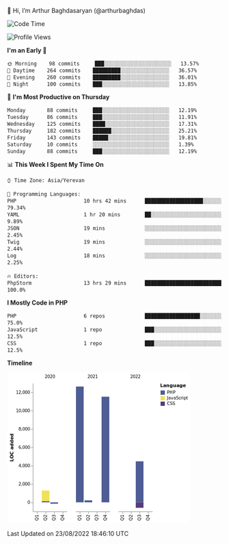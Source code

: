 👋 Hi, I’m Arthur Baghdasaryan (@arthurbaghdas)


<!--START_SECTION:waka-->
![Code Time](http://img.shields.io/badge/Code%20Time-232%20hrs%2028%20mins-blue)

![Profile Views](http://img.shields.io/badge/Profile%20Views-0-blue)

**I'm an Early 🐤** 

```text
🌞 Morning    98 commits     ███░░░░░░░░░░░░░░░░░░░░░░   13.57% 
🌆 Daytime    264 commits    █████████░░░░░░░░░░░░░░░░   36.57% 
🌃 Evening    260 commits    █████████░░░░░░░░░░░░░░░░   36.01% 
🌙 Night      100 commits    ███░░░░░░░░░░░░░░░░░░░░░░   13.85%

```
📅 **I'm Most Productive on Thursday** 

```text
Monday       88 commits     ███░░░░░░░░░░░░░░░░░░░░░░   12.19% 
Tuesday      86 commits     ███░░░░░░░░░░░░░░░░░░░░░░   11.91% 
Wednesday    125 commits    ████░░░░░░░░░░░░░░░░░░░░░   17.31% 
Thursday     182 commits    ██████░░░░░░░░░░░░░░░░░░░   25.21% 
Friday       143 commits    █████░░░░░░░░░░░░░░░░░░░░   19.81% 
Saturday     10 commits     ░░░░░░░░░░░░░░░░░░░░░░░░░   1.39% 
Sunday       88 commits     ███░░░░░░░░░░░░░░░░░░░░░░   12.19%

```


📊 **This Week I Spent My Time On** 

```text
⌚︎ Time Zone: Asia/Yerevan

💬 Programming Languages: 
PHP                      10 hrs 42 mins      ███████████████████░░░░░░   79.34% 
YAML                     1 hr 20 mins        ██░░░░░░░░░░░░░░░░░░░░░░░   9.89% 
JSON                     19 mins             ░░░░░░░░░░░░░░░░░░░░░░░░░   2.45% 
Twig                     19 mins             ░░░░░░░░░░░░░░░░░░░░░░░░░   2.44% 
Log                      18 mins             ░░░░░░░░░░░░░░░░░░░░░░░░░   2.25%

🔥 Editors: 
PhpStorm                 13 hrs 29 mins      █████████████████████████   100.0%

```

**I Mostly Code in PHP** 

```text
PHP                      6 repos             ██████████████████░░░░░░░   75.0% 
JavaScript               1 repo              ███░░░░░░░░░░░░░░░░░░░░░░   12.5% 
CSS                      1 repo              ███░░░░░░░░░░░░░░░░░░░░░░   12.5%

```


**Timeline**

![Chart not found](https://raw.githubusercontent.com/arthurbaghdas/arthurbaghdas/main/charts/bar_graph.png) 


 Last Updated on 23/08/2022 18:46:10 UTC
<!--END_SECTION:waka-->
